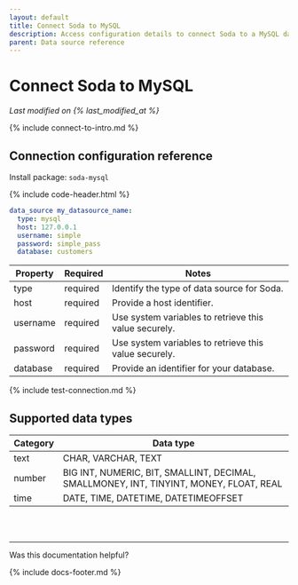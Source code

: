 ```yaml
---
layout: default
title: Connect Soda to MySQL
description: Access configuration details to connect Soda to a MySQL data source.
parent: Data source reference
---
```


# Connect Soda to MySQL
*Last modified on {% last_modified_at %}*

{% include connect-to-intro.md %}

## Connection configuration reference

Install package: `soda-mysql`

{% include code-header.html %}
```yaml
data_source my_datasource_name:
  type: mysql
  host: 127.0.0.1
  username: simple
  password: simple_pass
  database: customers
```

| Property              | Required | Notes                                                      |
| --------------------- | -------- | ---------------------------------------------------------- |
| type                  | required | Identify the type of data source for Soda.                 |
| host                  | required | Provide a host identifier.                                 |
| username              | required | Use system variables to retrieve this value securely.      |
| password              | required | Use system variables to retrieve this value securely.      |
| database              | required | Provide an identifier for your database.                   |


{% include test-connection.md %}

## Supported data types

| Category | Data type  |
| -------- | ---------- |
| text     | CHAR, VARCHAR, TEXT  |
| number   | BIG INT, NUMERIC, BIT, SMALLINT, DECIMAL, SMALLMONEY, INT, TINYINT, MONEY, FLOAT, REAL  |
| time     | DATE, TIME, DATETIME, DATETIMEOFFSET |



<br />
<br />

---

Was this documentation helpful?

<!-- LikeBtn.com BEGIN -->
<span class="likebtn-wrapper" data-theme="tick" data-i18n_like="Yes" data-ef_voting="grow" data-show_dislike_label="true" data-counter_zero_show="true" data-i18n_dislike="No"></span>
<script>(function(d,e,s){if(d.getElementById("likebtn_wjs"))return;a=d.createElement(e);m=d.getElementsByTagName(e)[0];a.async=1;a.id="likebtn_wjs";a.src=s;m.parentNode.insertBefore(a, m)})(document,"script","//w.likebtn.com/js/w/widget.js");</script>
<!-- LikeBtn.com END -->

{% include docs-footer.md %}